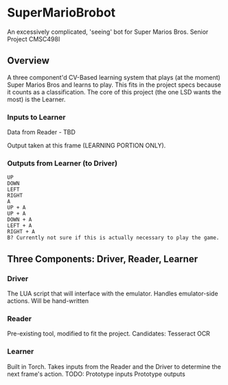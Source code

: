 # SuperMarioBrobot
An excessively complicated, 'seeing' bot for Super Marios Bros. Senior Project CMSC498I

## Overview
A three component'd CV-Based learning system that plays (at the moment) Super Marios Bros and learns to play. This fits in the project specs because it counts as a classification. The core of this project (the one LSD wants the most) is the Learner.

### Inputs to Learner
Data from Reader - TBD

Output taken at this frame (LEARNING PORTION ONLY).

### Outputs from Learner (to Driver)
```
UP
DOWN
LEFT
RIGHT
A
UP + A
UP + A
DOWN + A
LEFT + A
RIGHT + A
B? Currently not sure if this is actually necessary to play the game.
```

## Three Components: Driver, Reader, Learner

### Driver
The LUA script that will interface with the emulator. Handles emulator-side actions. Will be hand-written

### Reader
Pre-existing tool, modified to fit the project. 
Candidates:
Tesseract OCR

### Learner
Built in Torch. Takes inputs from the Reader and the Driver to determine the next frame's action.
TODO:
Prototype inputs
Prototype outputs
